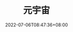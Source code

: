 ---
weight: 1
title: "元宇宙"
description: ""
date: 2022-07-06T08:47:36+08:00
lastmod: 2022-07-06T08:47:36+08:00
draft: false
ico: '<svg class="icon" aria-hidden="true"><use xlink:href="#icon-wenzhang"></use></svg>'
news: ["元宇宙","元宇宙发展"]
hidePage: true
---